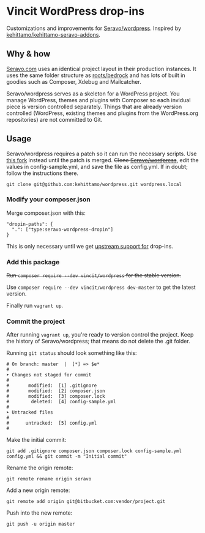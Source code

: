 # Vincit WordPress drop-ins

Customizations and improvements for [Seravo/wordpress](https://github.com/Seravo/wordpress). Inspired by [kehittamo/kehittamo-seravo-addons](https://github.com/kehittamo/kehittamo-seravo-addons).

## Why & how
[Seravo.com](https://seravo.com) uses an identical project layout in their production instances. It uses the same folder structure as [roots/bedrock](https://github.com/roots/bedrock) and has lots of built in goodies such as Composer, Xdebug and Mailcatcher.

Seravo/wordpress serves as a skeleton for a WordPress project. You manage WordPress, themes and plugins with Composer so each invidual piece is version controlled separately. Things that are already version controlled (WordPress, existing themes and plugins from the WordPress.org repositories) are not committed to Git.

## Usage
Seravo/wordpress requires a patch so it can run the necessary scripts. Use [this fork](https://github.com/kehittamo/wordpress) instead until the patch is merged.
~~Clone [Seravo/wordpress](https://github.com/Seravo/wordpress)~~, edit the values in config-sample.yml, and save the file as config.yml. If in doubt; follow the instructions there.

```
git clone git@github.com:kehittamo/wordpress.git wordpress.local
```

### Modify your composer.json
Merge composer.json with this:
```
"dropin-paths": {
  ".": ["type:seravo-wordpress-dropin"]
}
```

This is only necessary until we get [upstream support for](https://github.com/Seravo/wordpress/issues/67) drop-ins.

### Add this package
~~Run `composer require --dev vincit/wordpress` for the stable version.~~

Use `composer require --dev vincit/wordpress dev-master` to get the latest version.

Finally run `vagrant up`.

### Commit the project
After running `vagrant up`, you're ready to version control the project. Keep the history of Seravo/wordpress; that means do not delete the .git folder.

Running `git status` should look something like this:
```
# On branch: master  |  [*] => $e*
#
➤ Changes not staged for commit
#
#       modified:  [1] .gitignore
#       modified:  [2] composer.json
#       modified:  [3] composer.lock
#        deleted:  [4] config-sample.yml
#
➤ Untracked files
#
#      untracked:  [5] config.yml
#
```

Make the initial commit:
```
git add .gitignore composer.json composer.lock config-sample.yml config.yml && git commit -m "Initial commit"
```

Rename the origin remote:
```
git remote rename origin seravo
```

Add a new origin remote:
```
git remote add origin git@bitbucket.com:vendor/project.git
```

Push into the new remote:
```
git push -u origin master
```
